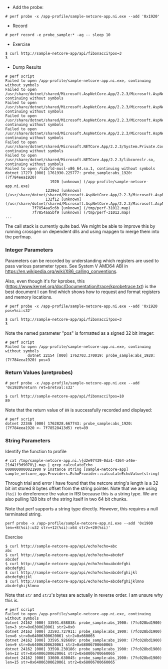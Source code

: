 - Add the probe:
```
# perf probe -x /app-profile/sample-netcore-app.ni.exe --add '0x1920'
```

- Record
```
# perf record -e probe_sample:* -ag -- sleep 10
```

- Exercise
```
$ curl http://sample-netcore-app/api/fibonacci?pos=3
3
```

- Dump Results
```
# perf script
Failed to open /app-profile/sample-netcore-app.ni.exe, continuing without symbols
Failed to open /usr/share/dotnet/shared/Microsoft.AspNetCore.App/2.2.3/Microsoft.AspNetCore.Mvc.Core.dll, continuing without symbols
Failed to open /usr/share/dotnet/shared/Microsoft.AspNetCore.App/2.2.3/Microsoft.AspNetCore.Routing.dll, continuing without symbols
Failed to open /usr/share/dotnet/shared/Microsoft.AspNetCore.App/2.2.3/Microsoft.AspNetCore.HostFiltering.dll, continuing without symbols
Failed to open /usr/share/dotnet/shared/Microsoft.AspNetCore.App/2.2.3/Microsoft.AspNetCore.Hosting.dll, continuing without symbols
Failed to open /usr/share/dotnet/shared/Microsoft.NETCore.App/2.2.3/System.Private.CoreLib.dll, continuing without symbols
Failed to open /usr/share/dotnet/shared/Microsoft.NETCore.App/2.2.3/libcoreclr.so, continuing without symbols
Failed to open /lib/ld-musl-x86_64.so.1, continuing without symbols
dotnet 17273 [000] 1761930.225777: probe_sample:abs_1920: (7f784eea1920)
                    1920 [unknown] (/app-profile/sample-netcore-app.ni.exe)
                  1239e3 [unknown] (/usr/share/dotnet/shared/Microsoft.AspNetCore.App/2.2.3/Microsoft.AspNetCore.Mvc.Core.dll)
                  132f12 [unknown] (/usr/share/dotnet/shared/Microsoft.AspNetCore.App/2.2.3/Microsoft.AspNetCore.Mvc.Core.dll)
            7f7854aa5c6b [unknown] (/tmp/perf-31012.map)
            7f7854aa5bf9 [unknown] (/tmp/perf-31012.map)
...
```
The call stack is currently quite bad.  We might be able to improve this by running crossgen on dependent dlls and using mapgen to merge them into the perfmap. 

### Integer Parameters
Parameters can be recorded by understanding which registers are used to pass various parameter types.  See System V AMD64 ABI in https://en.wikipedia.org/wiki/X86_calling_conventions.  

Also, even though it's for kprobes, this (https://www.kernel.org/doc/Documentation/trace/kprobetrace.txt) is the best document I can find which shows how to request and format registers and memory locations.

```
# perf probe -x /app-profile/sample-netcore-app.ni.exe --add '0x1920 pos=%si:s32'
```

```
$ curl http://sample-netcore-app/api/fibonacci?pos=3
3
```

Note the named parameter "pos" is formatted as a signed 32 bit integer:
```
# perf script
Failed to open /app-profile/sample-netcore-app.ni.exe, continuing without symbols
          dotnet 22154 [000] 1762703.370019: probe_sample:abs_1920: (7f784eea1920) pos=3
```

### Return Values (uretprobes)

```
# perf probe -x /app-profile/sample-netcore-app.ni.exe --add '0x1920%return ret=$retval:s32'
```

```
$ curl http://sample-netcore-app/api/fibonacci?pos=10
89
```

Note that the return value of `89` is successfully recorded and displayed:
```
# perf script
dotnet 22346 [000] 1762828.667743: probe_sample:abs_1920: (7f784eea1920 <- 7f78528413d5) ret=89
```

### String Parameters

Identify the function to profile
```
# cat /tmp/sample-netcore-app.ni.\{d2e97439-0da1-4364-a46e-21d41f3d9078\}.map | grep calculateEcho
0000000000021900 9 instance string [sample-netcore-app] sample_netcore_app.Providers.EchoProvider::calculateEchoValue(string)
```

Through trial and error I have found that the netcore string's length is a 32 bit int stored 8 bytes offset from the string pointer.  Note that we are using `(%si)` to dereference the value in RSI because this is a string type.  We are also pulling 128 bits of the string itself in two 64 bit chunks.

Note that perf supports a string type directly.  However, this requires a null terminated string. 

```
perf probe -x /app-profile/sample-netcore-app.ni.exe --add '0x1900 len=+8(%si):u32 str=+12(%si):x64 str2=+20(%si)'
```

Exercise
```
$ curl http://sample-netcore-app/api/echo?echo=abc
abc
$ curl http://sample-netcore-app/api/echo?echo=abcdef
abcdef
$ curl http://sample-netcore-app/api/echo?echo=abcdefghi
abcdefghi
$ curl http://sample-netcore-app/api/echo?echo=abcdefghijkl
abcdefghijkl
$ curl http://sample-netcore-app/api/echo?echo=abcdefghijklmno
abcdefghijklmno
```

Note that `str` and `str2`'s bytes are actually in reverse order.  I am unsure why this is.
```
# perf script
Failed to open /app-profile/sample-netcore-app.ni.exe, continuing without symbols
dotnet 24162 [000] 33591.658838: probe_sample:abs_1900: (7fc028bd1900) len=3 str=0x6300620061 str2=0x0
dotnet 24162 [000] 33593.727911: probe_sample:abs_1900: (7fc028bd1900) len=6 str=0x64006300620061 str2=0x660065
dotnet 24162 [000] 33595.926689: probe_sample:abs_1900: (7fc028bd1900) len=9 str=0x64006300620061 str2=0x68006700660065
dotnet 24162 [000] 33598.230186: probe_sample:abs_1900: (7fc028bd1900) len=12 str=0x64006300620061 str2=0x68006700660065
dotnet 24162 [000] 33600.630045: probe_sample:abs_1900: (7fc028bd1900) len=15 str=0x64006300620061 str2=0x68006700660065
```